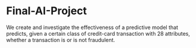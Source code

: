 # Final-AI-Project
We create and investigate the effectiveness of a predictive model that predicts, given a certain class of credit-card transaction with 28 attributes, whether a transaction is or is not fraudulent.
